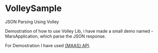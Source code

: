 # VolleySample
JSON Parsing Using Volley

Demostration of how to use Volley Lib, i have made a small demo named - MarsApplication, which parse the JSON response.

For Demostration I have used [{MAAS} API](http://marsweather.ingenology.com/).
